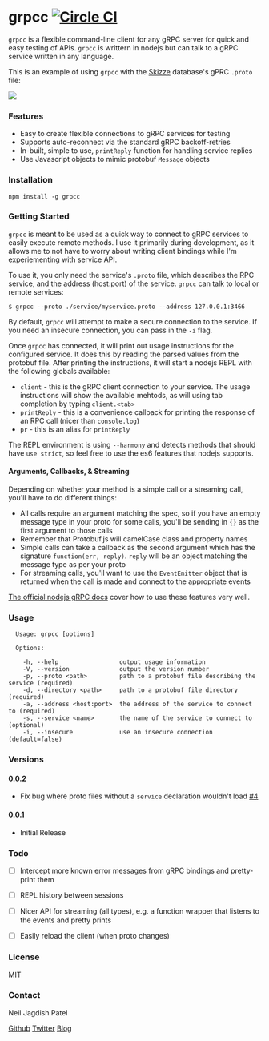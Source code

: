 # grpcc [![Circle CI](https://circleci.com/gh/njpatel/grpcc.svg?style=svg)](https://circleci.com/gh/njpatel/grpcc)

`grpcc` is a flexible command-line client for any gRPC server for quick and easy testing of APIs. `grpcc` is writtern in nodejs but can talk to a gRPC service written in any language.

This is an example of using `grpcc` with the [Skizze](https://github.com/skizzehq/skizze) database's gPRC `.proto` file:

![](https://njp.io/content/images/2016/02/Screenshot-2016-02-09-19-22-40.png)


### Features
* Easy to create flexible connections to gRPC services for testing
* Supports auto-reconnect via the standard gRPC backoff-retries
* In-built, simple to use, `printReply` function for handling service replies
* Use Javascript objects to mimic protobuf `Message` objects


### Installation

`npm install -g grpcc`


### Getting Started

`grpcc` is meant to be used as a quick way to connect to gRPC services to easily execute remote methods. I use it primarily during development, as it allows me to not have to worry about writing client bindings while I'm experiementing with service API.

To use it, you only need the service's `.proto` file, which describes the RPC service, and the address (host:port) of the service. `grpcc` can talk to local or remote services:

```
$ grpcc --proto ./service/myservice.proto --address 127.0.0.1:3466
```

By default, `grpcc` will attempt to make a secure connection to the service. If you need an insecure connection, you can pass in the `-i` flag.

Once `grpcc` has connected, it will print out usage instructions for the configured service. It does this by reading the parsed values from the protobuf file. After printing the instructions, it will start a nodejs REPL with the following globals available:

* `client` - this is the gRPC client connection to your service. The usage instructions will show the available mehtods, as will using tab completion by typing `client.<tab>`
* `printReply` - this is a convenience callback for printing the response of an RPC call (nicer than `console.log`)
* `pr` - this is an alias for `printReply`

The REPL environment is using `--harmony` and detects methods that should have `use strict`, so feel free to use the es6 features that nodejs supports.

#### Arguments, Callbacks, & Streaming

Depending on whether your method is a simple call or a streaming call, you'll have to do different things:

* All calls require an argument matching the spec, so if you have an empty message type in your proto for some calls, you'll be sending in `{}` as the first argument to those calls
* Remember that Protobuf.js will camelCase class and property names
* Simple calls can take a callback as the second argument which has the signature `function(err, reply)`. `reply` will be an object matching the message type as per your proto
* For streaming calls, you'll want to use the `EventEmitter` object that is returned when the call is made and connect to the appropriate events

[The official nodejs gRPC docs](http://www.grpc.io/docs/tutorials/basic/node.html) cover how to use these features very well.


### Usage

```
  Usage: grpcc [options]

  Options:

    -h, --help                 output usage information
    -V, --version              output the version number
    -p, --proto <path>         path to a protobuf file describing the service (required)
    -d, --directory <path>     path to a protobuf file directory (required)
    -a, --address <host:port>  the address of the service to connect to (required)
    -s, --service <name>       the name of the service to connect to (optional)
    -i, --insecure             use an insecure connection (default=false)

```



### Versions

#### 0.0.2

- Fix bug where proto files without a `service` declaration wouldn't load [#4](https://github.com/njpatel/grpcc/issues/4)

#### 0.0.1

- Initial Release



### Todo

- [ ] Intercept more known error messages from gRPC bindings and pretty-print them
- [ ] REPL history between sessions
- [ ] Nicer API for streaming (all types), e.g. a function wrapper that listens to the events and pretty prints
- [ ] Easily reload the client (when proto changes)


### License

MIT


### Contact

Neil Jagdish Patel

[Github](https://github.com/njpatel) [Twitter](https://twitter.com/njpatel) [Blog](https://njp.io)
